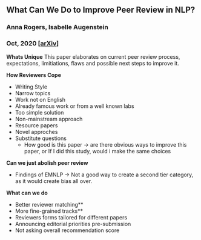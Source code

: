 ## What Can We Do to Improve Peer Review in NLP?
### Anna Rogers, Isabelle Augenstein
### Oct, 2020 [[arXiv](https://arxiv.org/pdf/2010.03863.pdf)]

**Whats Unique**
This paper elaborates on current peer review process, expectations, limitiations, flaws and possible next steps to improve it.

**How Reviewers Cope**
* Writing Style
* Narrow topics
* Work not on English
* Already famous work or from a well known labs
* Too simple solution
* Non-mainstream approach
* Resource papers
* Novel approches
* Substitute questions
    * How good is this paper -> are there obvious ways to improve this paper, or If I did this study, would i make the same choices

**Can we just abolish peer review**
* Findings of EMNLP -> Not a good way to create a second tier category, as it would create bias all over.

**What can we do**
* Better reviewer matching**
* More fine-grained tracks**
* Reviewers forms tailored for different papers
* Announcing editorial priorities pre-submission
* Not asking overall recommendation score


